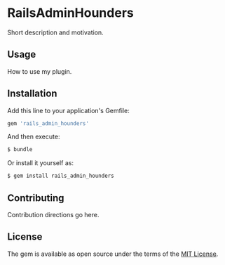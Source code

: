 # RailsAdminHounders
Short description and motivation.

## Usage
How to use my plugin.

## Installation
Add this line to your application's Gemfile:

```ruby
gem 'rails_admin_hounders'
```

And then execute:
```bash
$ bundle
```

Or install it yourself as:
```bash
$ gem install rails_admin_hounders
```

## Contributing
Contribution directions go here.

## License
The gem is available as open source under the terms of the [MIT License](https://opensource.org/licenses/MIT).
